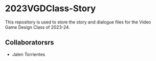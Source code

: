 # 2023VGDClass-Story
This repository is used to store the story and dialogue files for the Video Game Design Class of 2023-24.

## Collaboratorsrs
- Jalen Torrientes